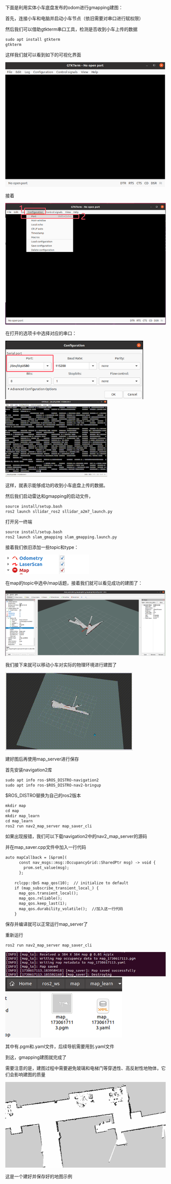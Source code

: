 下面是利用实体小车底盘发布的odom进行gmapping建图：

首先，连接小车和电脑并启动小车节点（依旧需要对串口进行赋权限）

然后我们可以借助gtkterm串口工具，检测是否收到小车上传的数据

```
sudo apt install gtkterm
gtkterm
```

这样我们就可以看到如下的可视化界面

<img src="README.assets\gtkterm.png" style="zoom: 67%;" />

接着

<img src="README.assets\gtk1.png" style="zoom:67%;" />

在打开的选项卡中选择对应的串口：

<img src="README.assets\gtk2.png" style="zoom:67%;" />

<img src="README.assets\gtk3.gif" style="zoom: 80%;" />

这样，就表示能够成功的收到小车底盘上传的数据。

然后我们启动雷达和gmapping的启动文件，

```
source install/setup.bash
ros2 launch sllidar_ros2 sllidar_a2m7_launch.py
```

打开另一终端

```
source install/setup.bash
ros2 launch slam_gmapping slam_gmapping.launch.py
```

接着我们依旧添加一些topic和type：

<img src="README.assets\gmap.png" style="zoom: 100%;" />

在map的topic中选中/map话题，接着我们就可以看见成功的建图了：

<img src="README.assets\gamp1.png" style="zoom: 50%;" />

我们接下来就可以移动小车对实际的物理环境进行建图了

<img src="README.assets\gmap2.gif" style="zoom: 100%;" />

建好图后再使用map_server进行保存

首先安装navigation2库

```
sudo apt info ros-$ROS_DISTRO-navigation2
sudo apt info ros-$ROS_DISTRO-nav2-bringup
```

$ROS_DISTRO替换为自己的ros2版本

```
mkdir map
cd map
mkdir map_learn 
cd map_learn
ros2 run nav2_map_server map_saver_cli
```

如果出现报错，我们可以下载navigation2中的nav2_map_server的源码

并在map_saver.cpp文件中加入一行代码

```
auto mapCallback = [&prom](
      const nav_msgs::msg::OccupancyGrid::SharedPtr msg) -> void {
        prom.set_value(msg);
      };

    rclcpp::QoS map_qos(10);  // initialize to default
    if (map_subscribe_transient_local_) {
      map_qos.transient_local();
      map_qos.reliable();
      map_qos.keep_last(1); 
      map_qos.durability_volatile();  //加入这一行代码
    }
```

保存并编译就可以正常运行map_server了

重新运行

```
ros2 run nav2_map_server map_saver_cli
```

<img src="README.assets\map_server.png" style="zoom: 100%;" />

<img src="README.assets\map_server1.png" style="zoom: 100%;" />

其中有.pgm和.yaml文件，后续导航需要用到.yaml文件

到这，gmapping建图就完成了

需要注意的是，建图过程中需要避免玻璃和电梯门等穿透性、高反射性地物体，它们会影响建图的质量

<img src="README.assets\map_server2.png" style="zoom: 80%;" />

这是一个建好并保存好的地图示例






